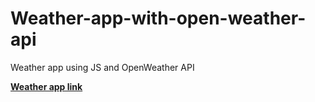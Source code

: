 # Weather-app-with-open-weather-api

Weather app using JS and OpenWeather API

****[Weather app link](https://michalbobka.github.io/Weather-app-with-open-weather-api/)****
